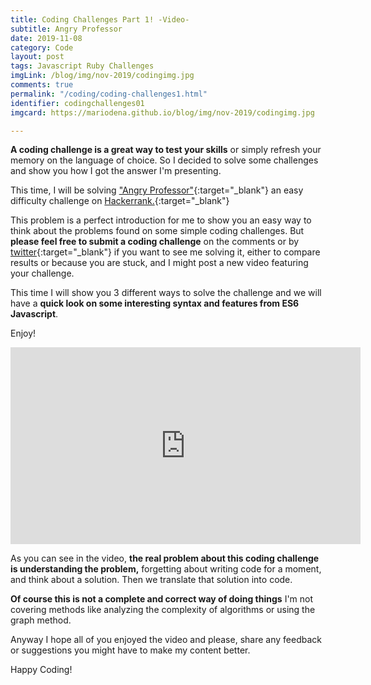 ```yaml
---
title: Coding Challenges Part 1! -Video-
subtitle: Angry Professor
date: 2019-11-08
category: Code
layout: post
tags: Javascript Ruby Challenges
imgLink: /blog/img/nov-2019/codingimg.jpg
comments: true
permalink: "/coding/coding-challenges1.html"
identifier: codingchallenges01
imgcard: https://mariodena.github.io/blog/img/nov-2019/codingimg.jpg

---
```


**A coding challenge is a great way to test your skills** or simply refresh your memory on the language of choice. So I decided to solve some challenges and show you how I got the answer I'm presenting.

This time, I will be solving ["Angry Professor"][AN]{:target="_blank"} an easy difficulty challenge on [Hackerrank.][hk]{:target="_blank"}

This problem is a perfect introduction for me to show you an easy way to think about the problems found on some simple coding challenges. But **please feel free to submit a coding challenge** on the comments or by [twitter][tw]{:target="_blank"} if you want to see me solving it, either to compare results or because you are stuck, and I might post a new video featuring your challenge.

This time I will show you 3 different ways to solve the challenge and we will have a **quick look on some interesting syntax and features from ES6 Javascript**.

Enjoy!

<iframe width="560" height="315" src="https://www.youtube.com/embed/NSa1-u3On5A" frameborder="0" allow="accelerometer; autoplay; encrypted-media; gyroscope; picture-in-picture" allowfullscreen></iframe>


[tw]: https://twitter.com/MarioDenaCode
[AN]: https://www.hackerrank.com/challenges/angry-professor/problem
[img1]: /blog/img/nov-2019/codingimg.jpg
[hk]: https://www.hackerrank.com

<br>

As you can see in the video, **the real problem about this coding challenge is understanding the problem,** forgetting about writing code for a moment, and think about a solution. Then we translate that solution into code.

**Of course this is not a complete and correct way of doing things** I'm not covering methods like analyzing the complexity of algorithms or using the graph method. 

Anyway I hope all of you enjoyed the video and please, share any feedback or suggestions you might have to make my content better.

Happy Coding!